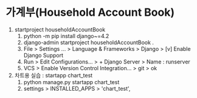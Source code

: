 # 가계부(Household Account Book)
1. startproject householdAccountBook
   1. python -m pip install django~=4.2
   2. django-admin startproject householdAccountBook . 
   3. File > Settings ... > Language & Frameworks > Django > [v] Enable Django Support
   4. Run > Edit Configurations... > + Django Server > Name : runserver
   5. VCS > Enable Version Control Integration... > git > ok 
2. 차트용 실습 : startapp chart_test
   1. python manage.py startapp chart_test
   2. settings > INSTALLED_APPS > 'chart_test', 